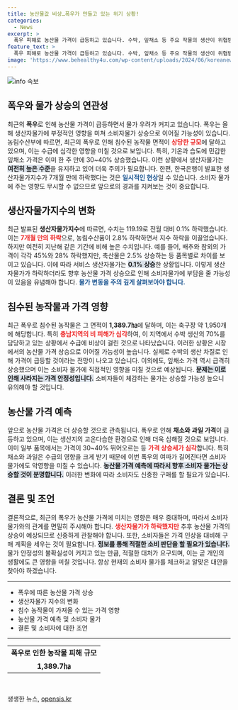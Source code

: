 ```yaml
---
title: 농산물값 비상…폭우가 만들고 있는 위기 상황!
categories:
  - News
excerpt: >
  폭우 피해로 농산물 가격이 급등하고 있습니다. 수박, 잎채소 등 주요 작물의 생산이 위협받으며 물가 상승 우려가 커지고 있습니다. 안정세를 보였던 물가가 다시 오를지 주목됩니다!
feature_text: >
  폭우 피해로 농산물 가격이 급등하고 있습니다. 수박, 잎채소 등 주요 작물의 생산이 위협받으며 물가 상승 우려가 커지고 있습니다. 안정세를 보였던 물가가 다시 오를지 주목됩니다!
image: 'https://www.behealthy4u.com/wp-content/uploads/2024/06/koreanews.jpg'
---
```


<p><img src="https://www.behealthy4u.com/wp-content/uploads/2024/06/koreanews.jpg" alt="info 속보" /></p>

<h2 data-ke-size="size26">폭우와 물가 상승의 연관성</h2>

<p data-ke-size="size16">최근의 <b>폭우</b>로 인해 농산물 가격이 급등하면서 물가 우려가 커지고 있습니다. 폭우는 올해 생산자물가에 부정적인 영향을 미쳐 소비자물가 상승으로 이어질 가능성이 있습니다. 농림수산부에 따르면, 최근의 폭우로 인해 침수된 농작물 면적이 <b><span style="color: #ee2323;">상당한 규모</span></b>에 달하고 있으며, 이는 수급에 심각한 영향을 미칠 것으로 보입니다. 특히, 기온과 습도에 민감한 잎채소 가격은 이미 한 주 만에 30~40% 상승했습니다. 이런 상황에서 생산자물가는 <b><span style="background-color: #21538527;">여전히 높은 수준</span></b>을 유지하고 있어 더욱 주의가 필요합니다. 한편, 한국은행이 발표한 생산자물가지수가 7개월 만에 하락했다는 것은 <b><span style="color: #1a5490;">일시적인 현상</span></b>일 수 있습니다. 소비자 물가에 주는 영향도 무시할 수 없으므로 앞으로의 경과를 지켜보는 것이 중요합니다.</p>

<h2 data-ke-size="size26">생산자물가지수의 변화</h2>

<p data-ke-size="size16">최근 발표된 <b>생산자물가지수</b>에 따르면, 수치는 119.19로 전월 대비 0.1% 하락했습니다. 이는 <b><span style="color: #ee2323;">7개월 만의 하락</span></b>으로, 농림수산품이 2.8% 하락하면서 지수 하락을 이끌었습니다. 하지만 여전히 지난해 같은 기간에 비해 높은 수치입니다. 예를 들어, 배추와 참외의 가격이 각각 45%와 28% 하락했지만, 축산물은 2.5% 상승하는 등 품목별로 차이를 보이고 있습니다. 이에 따라 서비스 생산자물가는 <b><span style="background-color: #21538527;">0.1% 상승</span></b>한 상황입니다. 이렇게 생산자물가가 하락하더라도 향후 농산물 가격 상승으로 인해 소비자물가에 부담을 줄 가능성이 있음을 유념해야 합니다. <b><span style="color: #1a5490;">물가 변동을 주의 깊게 살펴보아야 합니다.</span></b></p>

<h2 data-ke-size="size26">침수된 농작물과 가격 영향</h2>

<p data-ke-size="size16">최근 폭우로 침수된 농작물은 그 면적이 <b>1,389.7㏊</b>에 달하며, 이는 축구장 약 1,950개에 해당합니다. 특히 <b><span style="color: #ee2323;">충남지역의 비 피해가 심각</span></b>하여, 이 지역에서 수박 생산의 70%를 담당하고 있는 상황에서 수급에 비상이 걸린 것으로 나타났습니다. 이러한 상황은 시장에서의 농산물 가격 상승으로 이어질 가능성이 높습니다. 실제로 수박의 생산 차질로 인해 가격이 급등할 것이라는 전망이 나오고 있습니다. 이외에도, 잎채소 가격 역시 급격히 상승했으며 이는 소비자 물가에 직접적인 영향을 미칠 것으로 예상됩니다. <b><span style="background-color: #21538527;">문제는 이로 인해 사라지는 가격 안정성입니다.</span></b> 소비자들이 체감하는 물가는 상승할 가능성 높으니 유의해야 할 것입니다.</p>

<h2 data-ke-size="size26">농산물 가격 예측</h2>

<p data-ke-size="size16">앞으로 농산물 가격은 더 상승할 것으로 관측됩니다. 폭우로 인해 <b>채소와 과일 가격</b>이 급등하고 있으며, 이는 생산지의 고온다습한 환경으로 인해 더욱 심해질 것으로 보입니다. 이미 일부 품목에서는 가격이 30~40% 뛰어오르는 등 <b><span style="color: #ee2323;">가격 상승세가 심각</span></b>합니다. 특히 채소와 과일은 수급의 영향을 크게 받기 때문에 이번 폭우의 여파가 길어진다면 소비자 물가에도 악영향을 미칠 수 있습니다. <b><span style="background-color: #21538527;">농산물 가격 예측에 따라서 향후 소비자 물가는 상승할 것이 분명합니다.</span></b> 이러한 변화에 따라 소비자도 신중한 구매를 할 필요가 있습니다.</p>

<h2 data-ke-size="size26">결론 및 조언</h2>

<p data-ke-size="size16">결론적으로, 최근의 폭우가 농산물 가격에 미치는 영향은 매우 중대하며, 따라서 소비자 물가와의 관계를 면밀히 주시해야 합니다. <b><span style="color: #ee2323;">생산자물가가 하락했지만</span></b> 추후 농산물 가격의 상승이 예상되므로 신중하게 관찰해야 합니다. 또한, 소비자들은 가격 인상을 대비해 구매 계획을 세우는 것이 필요합니다. <b><span style="background-color: #21538527;">정보를 통해 적절한 소비 판단을 할 필요가 있습니다.</span></b> 물가 안정성의 불확실성이 커지고 있는 만큼, 적절한 대처가 요구되며, 이는 곧 개인의 생활에도 큰 영향을 미칠 것입니다. 항상 현재의 소비자 물가를 체크하고 알맞은 대안을 찾아야 하겠습니다.</p>

<hr>

<ul>
    <li>폭우에 따른 농산물 가격 상승</li>
    <li>생산자물가 지수의 변화</li>
    <li>침수 농작물이 가져올 수 있는 가격 영향</li>
    <li>농산물 가격 예측 및 소비자 물가</li>
    <li>결론 및 소비자에 대한 조언</li>
</ul>

<hr>

<table>
    <tr>
        <td style="text-align: center; height: 17px;"><b>폭우로 인한 농작물 피해 규모</b></td>
    </tr>
    <tr>
        <td style="text-align: center; height: 17px;"><b>1,389.7㏊</b></td>
    </tr>
</table>

<p data-ke-size="size16">&nbsp;</p>
생생한 뉴스, <a href="https://opensis.kr" rel="dofollow">opensis.kr</a>


